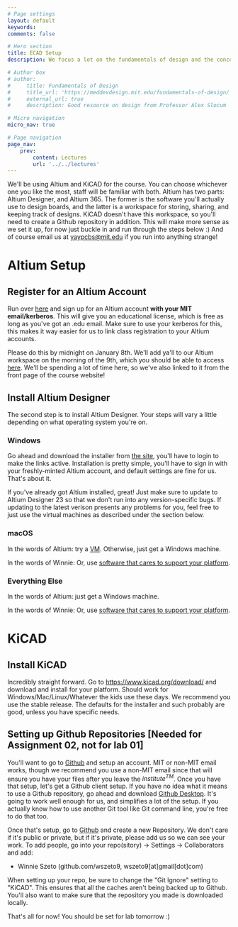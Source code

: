 ```yaml
---
# Page settings
layout: default
keywords:
comments: false

# Hero section
title: ECAD Setup
description: We focus a lot on the fundamentals of design and the concepts behind PCBs, which are tool-independent. But we need to choose a design tool to implement things in, and we've chosen Altium and KiCAD for that. Let's get it setup.

# Author box
# author:
#     title: Fundamentals of Design
#     title_url: 'https://meddevdesign.mit.edu/fundamentals-of-design/'
#     external_url: true
#     description: Good resource on design from Professor Alex Slocum

# Micro navigation
micro_nav: true

# Page navigation
page_nav:
    prev:
        content: Lectures
        url: '../../lectures'
---
```


We'll be using Altium and KiCAD for the course. You can choose whichever one you like the most, staff will be familiar with both. Altium has two parts: Altium Designer, and Altium 365. The former is the software you'll actually use to design boards, and the latter is a workspace for storing, sharing, and keeping track of designs. KiCAD doesn't have this workspace, so you'll need to create a Github repository in addition. This will make more sense as we set it up, for now just buckle in and run through the steps below :) And of course email us at [yaypcbs@mit.edu](mailto:yaypcbs@mit.edu) if you run into anything strange!

# Altium Setup

## Register for an Altium Account

Run over [here](https://www.altium.com/education/student-licenses) and sign up for an Altium account __with your MIT email/kerberos__. This will give you an educational license, which is free as long as you've got an .edu email. Make sure to use your kerberos for this, this makes it way easier for us to link class registration to your Altium accounts. 

Please do this by midnight on January 8th. We'll add ya'll to our Altium workspace on the morning of the 9th, which you should be able to access [here](https://mit-pcb.365.altium.com/). We'll be spending a lot of time here, so we've also linked to it from the front page of the course website!

## Install Altium Designer

The second step is to install Altium Designer. Your steps will vary a little depending on what operating system you're on.

### Windows

Go ahead and download the installer from [the site](https://www.altium.com/products/downloads), you'll have to login to make the links active. Installation is pretty simple, you'll have to sign in with your freshly-minted Altium account, and default settings are fine for us. That's about it.

If you've already got Altium installed, great! Just make sure to update to Altium Designer 23 so that we don't run into any version-specific bugs. If updating to the latest verison presents any problems for you, feel free to just use the virtual machines as described under the section below.

### macOS 

In the words of Altium: try a [VM](https://ist.mit.edu/vmware/fusion). Otherwise, just get a Windows machine. 

In the words of Winnie: Or, use [software that cares to support your platform](https://www.kicad.org/). 

### Everything Else 

In the words of Altium: just get a Windows machine. 

In the words of Winnie: Or, use [software that cares to support your platform](https://www.kicad.org/). 

# KiCAD

## Install KiCAD

Incredibly straight forward. Go to https://www.kicad.org/download/ and download and install for your platform. Should work for Windows/Mac/Linux/Whatever the kids use these days. We recommend you use the stable release. The defaults for the installer and such probably are good, unless you have specific needs. 

## Setting up Github Repositories [Needed for Assignment 02, not for lab 01]

You'll want to go to [Github](https://github.com/) and setup an account. MIT or non-MIT email works, though we recommend you use a non-MIT email since that will ensure you have your files after you leave the $institute^{TM}$. Once you have that setup, let's get a Github client setup. If you have no idea what it means to use a Github repository, go ahead and download [Github Desktop](https://desktop.github.com/). It's going to work well enough for us, and simplifies a lot of the setup. If you actually know how to use another Git tool like Git command line, you're free to do that too. 

Once that's setup, go to [Github](https://github.com/) and create a new Repository. We don't care if it's public or private, but if it's private, please add us so we can see your work. To add people, go into your repo(sitory) -> Settings -> Collaborators and add:

- Winnie Szeto (github.com/wszeto9, wszeto9[at]gmail[dot]com)

When setting up your repo, be sure to change the "Git Ignore" setting to "KiCAD". This ensures that all the caches aren't being backed up to Github. You'll also want to make sure that the repository you made is downloaded locally. 

That's all for now! You should be set for lab tomorrow :)


